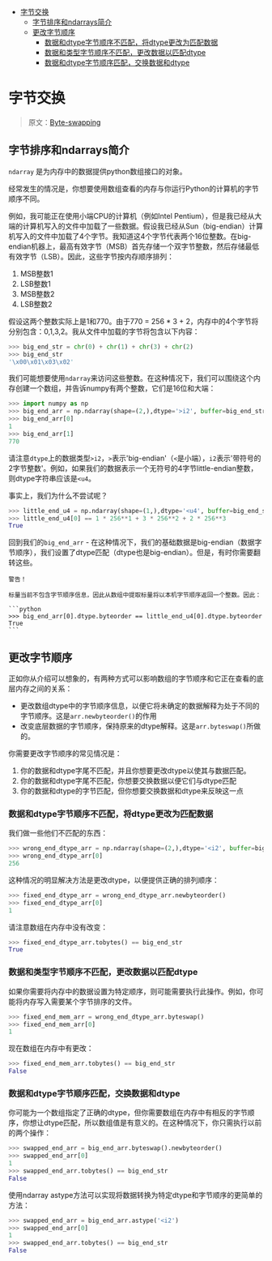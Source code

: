 <!-- TOC -->

- [字节交换](#字节交换)
    - [字节排序和ndarrays简介](#字节排序和ndarrays简介)
    - [更改字节顺序](#更改字节顺序)
        - [数据和dtype字节顺序不匹配，将dtype更改为匹配数据](#数据和dtype字节顺序不匹配将dtype更改为匹配数据)
        - [数据和类型字节顺序不匹配，更改数据以匹配dtype](#数据和类型字节顺序不匹配更改数据以匹配dtype)
        - [数据和dtype字节顺序匹配，交换数据和dtype](#数据和dtype字节顺序匹配交换数据和dtype)

<!-- /TOC -->

# 字节交换

> 原文：[Byte-swapping](https://docs.scipy.org/doc/numpy/user/basics.byteswapping.html)


## 字节排序和ndarrays简介

``ndarray`` 是为内存中的数据提供python数组接口的对象。

经常发生的情况是，你想要使用数组查看的内存与你运行Python的计算机的字节顺序不同。

例如，我可能正在使用小端CPU的计算机（例如Intel Pentium），但是我已经从大端的计算机写入的文件中加载了一些数据。假设我已经从Sun（big-endian）计算机写入的文件中加载了4个字节。我知道这4个字节代表两个16位整数。在big-endian机器上，最高有效字节（MSB）首先存储一个双字节整数，然后存储最低有效字节（LSB）。因此，这些字节按内存顺序排列：

1. MSB整数1
2. LSB整数1
3. MSB整数2
4. LSB整数2

假设这两个整数实际上是1和770。由于770 = 256 * 3 + 2，内存中的4个字节将分别包含：0,1,3,2。我从文件中加载的字节将包含以下内容：

```python
>>> big_end_str = chr(0) + chr(1) + chr(3) + chr(2)
>>> big_end_str
'\x00\x01\x03\x02'
```

我们可能想要使用``ndarray``来访问这些整数。在这种情况下，我们可以围绕这个内存创建一个数组，并告诉numpy有两个整数，它们是16位和大端：

```python
>>> import numpy as np
>>> big_end_arr = np.ndarray(shape=(2,),dtype='>i2', buffer=big_end_str)
>>> big_end_arr[0]
1
>>> big_end_arr[1]
770
```

请注意``dtype``上的数据类型``>i2``，``>``表示'big-endian'（``<``是小端），``i2``表示'带符号的2字节整数'。例如，如果我们的数据表示一个无符号的4字节little-endian整数，则dtype字符串应该是``<u4``。

事实上，我们为什么不尝试呢？

```python
>>> little_end_u4 = np.ndarray(shape=(1,),dtype='<u4', buffer=big_end_str)
>>> little_end_u4[0] == 1 * 256**1 + 3 * 256**2 + 2 * 256**3
True
```

回到我们的``big_end_arr`` - 在这种情况下，我们的基础数据是big-endian（数据字节顺序），我们设置了dtype匹配（dtype也是big-endian）。但是，有时你需要翻转这些。

    警告！

    标量当前不包含字节顺序信息，因此从数组中提取标量将以本机字节顺序返回一个整数。因此：

    ```python
    >>> big_end_arr[0].dtype.byteorder == little_end_u4[0].dtype.byteorder
    True
    ```



## 更改字节顺序

正如你从介绍可以想象的，有两种方式可以影响数组的字节顺序和它正在查看的底层内存之间的关系：

- 更改数组dtype中的字节顺序信息，以便它将未确定的数据解释为处于不同的字节顺序。这是``arr.newbyteorder()``的作用
- 改变底层数据的字节顺序，保持原来的dtype解释。这是``arr.byteswap()``所做的。

你需要更改字节顺序的常见情况是：

1. 你的数据和dtype字尾不匹配，并且你想要更改dtype以使其与数据匹配。
2. 你的数据和dtype字尾不匹配，你想要交换数据以便它们与dtype匹配
3. 你的数据和dtype的字节匹配，但你想要交换数据和dtype来反映这一点

### 数据和dtype字节顺序不匹配，将dtype更改为匹配数据

我们做一些他们不匹配的东西：

```python
>>> wrong_end_dtype_arr = np.ndarray(shape=(2,),dtype='<i2', buffer=big_end_str)
>>> wrong_end_dtype_arr[0]
256
```

这种情况的明显解决方法是更改​​dtype，以便提供正确的排列顺序：

```python
>>> fixed_end_dtype_arr = wrong_end_dtype_arr.newbyteorder()
>>> fixed_end_dtype_arr[0]
1
```

请注意数组在内存中没有改变：

```python
>>> fixed_end_dtype_arr.tobytes() == big_end_str
True
```

### 数据和类型字节顺序不匹配，更改数据以匹配dtype

如果你需要将内存中的数据设置为特定顺序，则可能需要执行此操作。例如，你可能将内存写入需要某个字节排序的文件。

```python
>>> fixed_end_mem_arr = wrong_end_dtype_arr.byteswap()
>>> fixed_end_mem_arr[0]
1
```

现在数组在内存中有更改：

```python
>>> fixed_end_mem_arr.tobytes() == big_end_str
False
```

### 数据和dtype字节顺序匹配，交换数据和dtype

你可能为一个数组指定了正确的dtype，但你需要数组在内存中有相反的字节顺序，你想让dtype匹配，所以数组值是有意义的。在这种情况下，你只需执行以前的两个操作：

```python
>>> swapped_end_arr = big_end_arr.byteswap().newbyteorder()
>>> swapped_end_arr[0]
1
>>> swapped_end_arr.tobytes() == big_end_str
False
```

使用ndarray astype方法可以实现将数据转换为特定dtype和字节顺序的更简单的方法：

```python
>>> swapped_end_arr = big_end_arr.astype('<i2')
>>> swapped_end_arr[0]
1
>>> swapped_end_arr.tobytes() == big_end_str
False
```